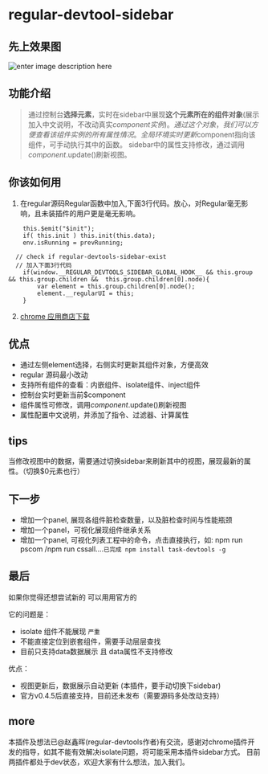# regular-devtool-sidebar

## 先上效果图
![enter image description here](./assets/sidebar.gif)

## 功能介绍
> 通过控制台**选择元素**，实时在sidebar中展现**这个元素所在的组件对象**(展示加入中文说明，不改动真实$component实例)。
> 通过这个对象，我们可以方便查看该组件实例的所有属性情况。
> 全局环境实时更新$component指向该组件，可手动执行其中的函数。
> sidebar中的属性支持修改，通过调用$component.$update()刷新视图。


## 你该如何用
1. 在regular源码Regular函数中加入,下面3行代码。放心，对Regular毫无影响，且未装插件的用户更是毫无影响。

```
    this.$emit("$init");
    if( this.init ) this.init(this.data);
    env.isRunning = prevRunning;

  // check if regular-devtools-sidebar-exist
  // 加入下面3行代码
    if(window.__REGULAR_DEVTOOLS_SIDEBAR_GLOBAL_HOOK__ && this.group && this.group.children &&  this.group.children[0].node){
        var element = this.group.children[0].node();
        element.__regularUI = this;
    }
```
2. [chrome 应用商店下载](https://chrome.google.com/webstore/detail/regularjs%E7%BB%84%E4%BB%B6%E8%B0%83%E8%AF%95%E5%B7%A5%E5%85%B7-sidebar/edokagnjighamigibdkaflgddjnakhkj?hl=zh-CN)


## 优点
- 通过左侧element选择，右侧实时更新其组件对象，方便高效
- regular 源码最小改动
- 支持所有组件的查看：内嵌组件、isolate组件、inject组件
- 控制台实时更新当前$component
- 组件属性可修改，调用$component.$update()刷新视图
- 属性配置中文说明，并添加了指令、过滤器、计算属性

## tips
当修改视图中的数据，需要通过切换sidebar来刷新其中的视图，展现最新的属性。（切换$0元素也行）



## 下一步
- 增加一个panel, 展现各组件脏检查数量，以及脏检查时间与性能瓶颈
- 增加一个panel，可视化展现组件继承关系
- 增加一个panel, 可视化列表工程中的命令，点击直接执行，如: npm run pscom /npm run cssall....`已完成 npm install task-devtools -g`


## 最后
如果你觉得还想尝试新的 可以用用官方的

它的问题是：
- isolate 组件不能展现 `严重`
- 不能直接定位到嵌套组件，需要手动层层查找
- 目前只支持data数据展示 且 data属性不支持修改

优点：
- 视图更新后，数据展示自动更新 (本插件，要手动切换下sidebar)
- 官方v0.4.5后直接支持，目前还未发布（需要源码多处改动支持）


## more
本插件及想法已@赵鑫晖(regular-devtools作者)有交流，感谢对chrome插件开发的指导，如其不能有效解决isolate问题，将可能采用本插件sidebar方式。
目前两插件都处于dev状态，欢迎大家有什么想法，加入我们。